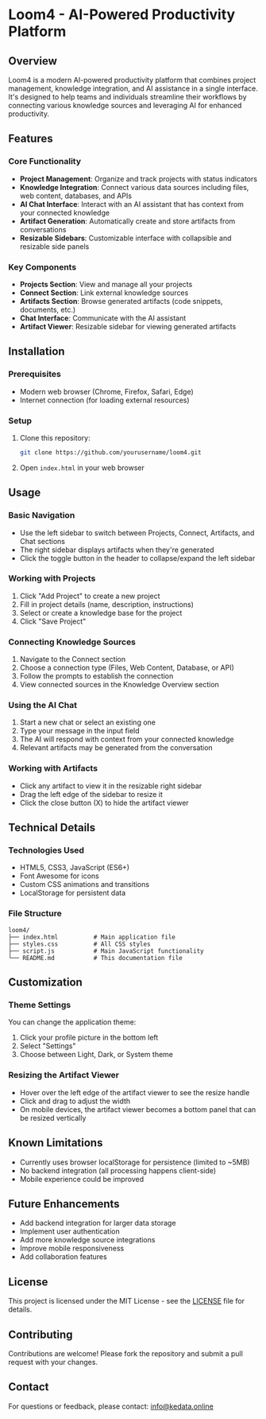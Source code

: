 # Loom4 - AI-Powered Productivity Platform

## Overview

Loom4 is a modern AI-powered productivity platform that combines project management, knowledge integration, and AI assistance in a single interface. It's designed to help teams and individuals streamline their workflows by connecting various knowledge sources and leveraging AI for enhanced productivity.

## Features

### Core Functionality
- **Project Management**: Organize and track projects with status indicators
- **Knowledge Integration**: Connect various data sources including files, web content, databases, and APIs
- **AI Chat Interface**: Interact with an AI assistant that has context from your connected knowledge
- **Artifact Generation**: Automatically create and store artifacts from conversations
- **Resizable Sidebars**: Customizable interface with collapsible and resizable side panels

### Key Components
- **Projects Section**: View and manage all your projects
- **Connect Section**: Link external knowledge sources
- **Artifacts Section**: Browse generated artifacts (code snippets, documents, etc.)
- **Chat Interface**: Communicate with the AI assistant
- **Artifact Viewer**: Resizable sidebar for viewing generated artifacts

## Installation

### Prerequisites
- Modern web browser (Chrome, Firefox, Safari, Edge)
- Internet connection (for loading external resources)

### Setup
1. Clone this repository:
   ```bash
   git clone https://github.com/yourusername/loom4.git
   ```
2. Open `index.html` in your web browser

## Usage

### Basic Navigation
- Use the left sidebar to switch between Projects, Connect, Artifacts, and Chat sections
- The right sidebar displays artifacts when they're generated
- Click the toggle button in the header to collapse/expand the left sidebar

### Working with Projects
1. Click "Add Project" to create a new project
2. Fill in project details (name, description, instructions)
3. Select or create a knowledge base for the project
4. Click "Save Project"

### Connecting Knowledge Sources
1. Navigate to the Connect section
2. Choose a connection type (Files, Web Content, Database, or API)
3. Follow the prompts to establish the connection
4. View connected sources in the Knowledge Overview section

### Using the AI Chat
1. Start a new chat or select an existing one
2. Type your message in the input field
3. The AI will respond with context from your connected knowledge
4. Relevant artifacts may be generated from the conversation

### Working with Artifacts
- Click any artifact to view it in the resizable right sidebar
- Drag the left edge of the sidebar to resize it
- Click the close button (X) to hide the artifact viewer

## Technical Details

### Technologies Used
- HTML5, CSS3, JavaScript (ES6+)
- Font Awesome for icons
- Custom CSS animations and transitions
- LocalStorage for persistent data

### File Structure
```
loom4/
├── index.html          # Main application file
├── styles.css          # All CSS styles
├── script.js           # Main JavaScript functionality
└── README.md           # This documentation file
```

## Customization

### Theme Settings
You can change the application theme:
1. Click your profile picture in the bottom left
2. Select "Settings"
3. Choose between Light, Dark, or System theme

### Resizing the Artifact Viewer
- Hover over the left edge of the artifact viewer to see the resize handle
- Click and drag to adjust the width
- On mobile devices, the artifact viewer becomes a bottom panel that can be resized vertically

## Known Limitations
- Currently uses browser localStorage for persistence (limited to ~5MB)
- No backend integration (all processing happens client-side)
- Mobile experience could be improved

## Future Enhancements
- Add backend integration for larger data storage
- Implement user authentication
- Add more knowledge source integrations
- Improve mobile responsiveness
- Add collaboration features

## License

This project is licensed under the MIT License - see the [LICENSE](LICENSE) file for details.

## Contributing

Contributions are welcome! Please fork the repository and submit a pull request with your changes.

## Contact

For questions or feedback, please contact: [info@kedata.online](mailto:info@kedata.online)
